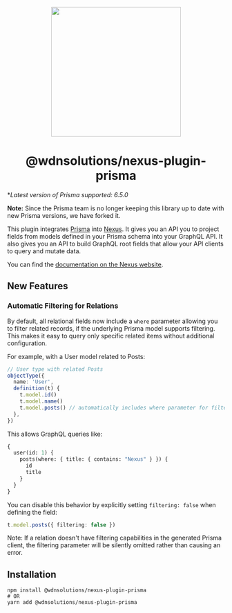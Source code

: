 <p align="center">
  <img src="https://i.imgur.com/8qvElTM.png" width="300" align="center" />
  <h1 align="center">@wdnsolutions/nexus-plugin-prisma</h1>
</p>

\*_Latest version of Prisma supported: 6.5.0_

**Note:** Since the Prisma team is no longer keeping this library up to date with new Prisma versions, we have forked it.

This plugin integrates [Prisma](https://www.prisma.io/) into [Nexus](https://nexusjs.org/). It gives you an API you to project fields from models defined in your Prisma schema into your GraphQL API. It also gives you an API to build GraphQL root fields that allow your API clients to query and mutate data.

You can find the [documentation on the Nexus website](https://nexusjs.org/docs/plugins/prisma/overview).

## New Features

### Automatic Filtering for Relations

By default, all relational fields now include a `where` parameter allowing you to filter related records, if the underlying Prisma model supports filtering. This makes it easy to query only specific related items without additional configuration.

For example, with a User model related to Posts:

```ts
// User type with related Posts
objectType({
  name: 'User',
  definition(t) {
    t.model.id()
    t.model.name()
    t.model.posts() // automatically includes where parameter for filtering
  },
})
```

This allows GraphQL queries like:

```graphql
{
  user(id: 1) {
    posts(where: { title: { contains: "Nexus" } }) {
      id
      title
    }
  }
}
```

You can disable this behavior by explicitly setting `filtering: false` when defining the field:

```ts
t.model.posts({ filtering: false })
```

Note: If a relation doesn't have filtering capabilities in the generated Prisma client, the filtering parameter will be silently omitted rather than causing an error.

## Installation

```
npm install @wdnsolutions/nexus-plugin-prisma
# OR
yarn add @wdnsolutions/nexus-plugin-prisma
```
